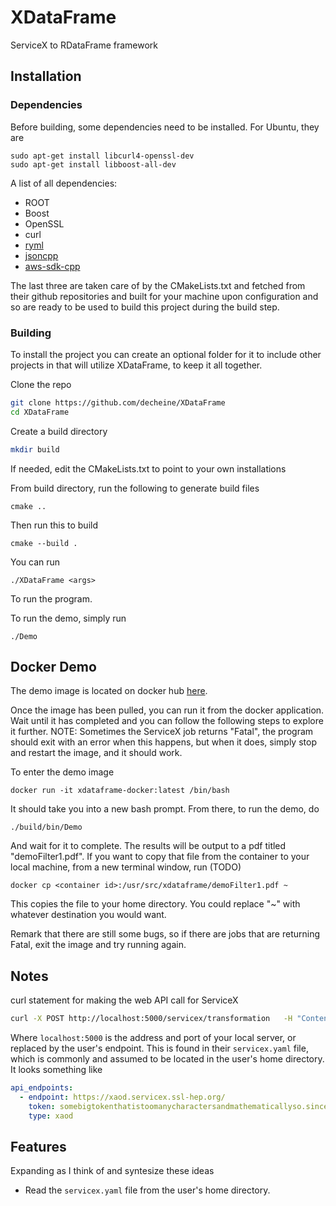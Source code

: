 # XDataFrame
ServiceX to RDataFrame framework

## Installation

### Dependencies

Before building, some dependencies need to be installed. For Ubuntu, they are

```
sudo apt-get install libcurl4-openssl-dev
sudo apt-get install libboost-all-dev

```

A list of all dependencies:

- ROOT
- Boost
- OpenSSL
- curl
- [ryml](https://github.com/biojppm/rapidyaml)
- [jsoncpp](https://github.com/open-source-parsers/jsoncpp)
- [aws-sdk-cpp](https://github.com/aws/aws-sdk-cpp)

The last three are taken care of by the CMakeLists.txt and fetched from their github repositories and built for your machine upon configuration and so are ready to be used to build this project during the build step.



### Building

To install the project you can create an optional folder for it to include other projects in that will utilize XDataFrame, to keep it all together.

Clone the repo

```bash
git clone https://github.com/decheine/XDataFrame
cd XDataFrame
```

Create a build directory

```bash
mkdir build
```

If needed, edit the CMakeLists.txt to point to your own installations 

From build directory, run the following to generate build files

```
cmake ..
```

Then run this to build

```
cmake --build .
```

You can run 
```
./XDataFrame <args>
```
To run the program.

To run the demo, simply run

```
./Demo
```

## Docker Demo

The demo image is located on docker hub [here](https://hub.docker.com/repository/docker/decheine/xdataframe-demo-image).

Once the image has been pulled, you can run it from the docker application. Wait until it has completed and you can follow the following steps to explore it further. NOTE: Sometimes the ServiceX job returns "Fatal", the program should exit with an error when this happens, but when it does, simply stop and restart the image, and it should work. 


To enter the demo image

```
docker run -it xdataframe-docker:latest /bin/bash
```

It should take you into a new bash prompt. From there, to run the demo, do

```
./build/bin/Demo
```

And wait for it to complete. The results will be output to a pdf titled "demoFilter1.pdf". If you want to copy that file from the container to your local machine, from a new terminal window, run (TODO)

```
docker cp <container id>:/usr/src/xdataframe/demoFilter1.pdf ~
```

This copies the file to your home directory. You could replace "~" with whatever destination you would want.

Remark that there are still some bugs, so if there are jobs that are returning Fatal, exit the image and try running again.

## Notes

curl statement for making the web API call for ServiceX
```bash
curl -X POST http://localhost:5000/servicex/transformation   -H "Content-Type: application/json" -d submit_requst.json
```
Where `localhost:5000` is the address and port of your local server, or replaced by the user's endpoint. This is found in their `servicex.yaml` file, which is commonly and assumed to be located in the user's home directory. It looks something like

```yaml
api_endpoints:
  - endpoint: https://xaod.servicex.ssl-hep.org/
    token: somebigtokenthatistoomanycharactersandmathematicallyso.sinceanysecuritykeyinacryptographicsystema277characterkeyisdefinitelyoverkillthenagainicouldbewrongsincemylevelofknowledgeofcryptographyislimitedatbesttheonlyreasonthisstringexistsatallisbecauseifoundwritingthisveryamusing
    type: xaod
```







## Features
Expanding as I think of and syntesize these ideas
- Read the `servicex.yaml` file from the user's home directory.


